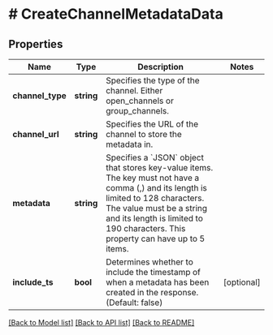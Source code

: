 # # CreateChannelMetadataData

## Properties

Name | Type | Description | Notes
------------ | ------------- | ------------- | -------------
**channel_type** | **string** | Specifies the type of the channel. Either open_channels or group_channels. |
**channel_url** | **string** | Specifies the URL of the channel to store the metadata in. |
**metadata** | **string** | Specifies a &#x60;JSON&#x60; object that stores key-value items. The key must not have a comma (,) and its length is limited to 128 characters. The value must be a string and its length is limited to 190 characters. This property can have up to 5 items. |
**include_ts** | **bool** | Determines whether to include the timestamp of when a metadata has been created in the response. (Default: false) | [optional]

[[Back to Model list]](../../README.md#models) [[Back to API list]](../../README.md#endpoints) [[Back to README]](../../README.md)
